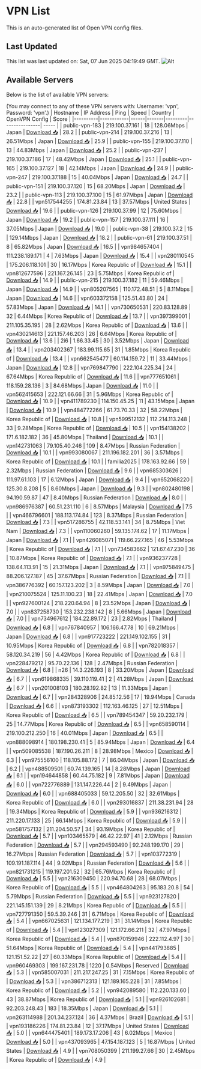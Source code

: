 # VPN List

This is an auto-generated list of Open VPN config files.

## Last Updated

This list was last updated on: Sat, 07 Jun 2025 04:19:49 GMT.
![Alt](https://repobeats.axiom.co/api/embed/186b98318ef1479477931607c1ad7d823f12451f.svg "Repobeats analytics image")

## Available Servers

Below is the list of available VPN servers:

(You may connect to any of these VPN servers with: Username: 'vpn', Password: 'vpn'.)
| Hostname | IP Address | Ping | Speed | Country | OpenVPN Config | Score |
|----------|------------|------|-------|---------|----------------| ----- |
| public-vpn-183 | 219.100.37.161 | 18 | 128.06Mbps | Japan | [Download 📥](./configs/server_0_JP.ovpn) | 28.2 |
| public-vpn-214 | 219.100.37.216 | 13 | 26.51Mbps | Japan | [Download 📥](./configs/server_1_JP.ovpn) | 25.9 |
| public-vpn-155 | 219.100.37.110 | 13 | 44.83Mbps | Japan | [Download 📥](./configs/server_2_JP.ovpn) | 25.2 |
| public-vpn-237 | 219.100.37.186 | 17 | 48.42Mbps | Japan | [Download 📥](./configs/server_3_JP.ovpn) | 25.1 |
| public-vpn-165 | 219.100.37.127 | 18 | 42.14Mbps | Japan | [Download 📥](./configs/server_4_JP.ovpn) | 24.9 |
| public-vpn-247 | 219.100.37.188 | 15 | 40.04Mbps | Japan | [Download 📥](./configs/server_5_JP.ovpn) | 24.7 |
| public-vpn-151 | 219.100.37.120 | 15 | 68.20Mbps | Japan | [Download 📥](./configs/server_6_JP.ovpn) | 23.2 |
| public-vpn-113 | 219.100.37.100 | 15 | 61.97Mbps | Japan | [Download 📥](./configs/server_7_JP.ovpn) | 22.8 |
| vpn517544255 | 174.81.23.84 | 13 | 37.57Mbps | United States | [Download 📥](./configs/server_8_US.ovpn) | 19.6 |
| public-vpn-126 | 219.100.37.99 | 12 | 75.60Mbps | Japan | [Download 📥](./configs/server_9_JP.ovpn) | 19.2 |
| public-vpn-157 | 219.100.37.111 | 16 | 37.05Mbps | Japan | [Download 📥](./configs/server_10_JP.ovpn) | 19.0 |
| public-vpn-38 | 219.100.37.2 | 15 | 129.14Mbps | Japan | [Download 📥](./configs/server_11_JP.ovpn) | 18.2 |
| public-vpn-61 | 219.100.37.51 | 8 | 65.82Mbps | Japan | [Download 📥](./configs/server_12_JP.ovpn) | 16.5 |
| vpn984657404 | 111.238.189.171 | 4 | 7.63Mbps | Japan | [Download 📥](./configs/server_13_JP.ovpn) | 15.4 |
| vpn280110545 | 175.206.118.101 | 30 | 16.17Mbps | Korea Republic of | [Download 📥](./configs/server_14_KR.ovpn) | 15.1 |
| vpn812677596 | 221.167.26.145 | 23 | 5.75Mbps | Korea Republic of | [Download 📥](./configs/server_15_KR.ovpn) | 14.9 |
| public-vpn-215 | 219.100.37.182 | 11 | 59.46Mbps | Japan | [Download 📥](./configs/server_16_JP.ovpn) | 14.9 |
| vpn805207565 | 110.172.48.51 | 5 | 8.11Mbps | Japan | [Download 📥](./configs/server_17_JP.ovpn) | 14.6 |
| vpn603372158 | 125.51.43.80 | 24 | 57.83Mbps | Japan | [Download 📥](./configs/server_18_JP.ovpn) | 14.1 |
| vpn730650531 | 220.83.128.89 | 32 | 6.44Mbps | Korea Republic of | [Download 📥](./configs/server_19_KR.ovpn) | 13.7 |
| vpn397399001 | 211.105.35.195 | 28 | 2.62Mbps | Korea Republic of | [Download 📥](./configs/server_20_KR.ovpn) | 13.6 |
| vpn430214613 | 221.157.46.203 | 26 | 6.64Mbps | Korea Republic of | [Download 📥](./configs/server_21_KR.ovpn) | 13.6 |
| 2i6 | 1.66.33.45 | 30 | 3.52Mbps | Japan | [Download 📥](./configs/server_22_JP.ovpn) | 13.4 |
| vpn203402367 | 183.99.115.65 | 31 | 1.85Mbps | Korea Republic of | [Download 📥](./configs/server_23_KR.ovpn) | 13.4 |
| vpn662545477 | 60.114.159.72 | 11 | 33.44Mbps | Japan | [Download 📥](./configs/server_24_JP.ovpn) | 12.8 |
| vpn769847790 | 222.104.225.34 | 24 | 67.64Mbps | Korea Republic of | [Download 📥](./configs/server_25_KR.ovpn) | 11.6 |
| vpn777651061 | 118.159.28.136 | 3 | 84.68Mbps | Japan | [Download 📥](./configs/server_26_JP.ovpn) | 11.0 |
| vpn562415653 | 222.121.66.66 | 31 | 5.96Mbps | Korea Republic of | [Download 📥](./configs/server_27_KR.ovpn) | 10.9 |
| vpn411789230 | 114.150.45.25 | 11 | 43.15Mbps | Japan | [Download 📥](./configs/server_28_JP.ovpn) | 10.9 |
| vpn484772266 | 61.73.70.33 | 32 | 58.22Mbps | Korea Republic of | [Download 📥](./configs/server_29_KR.ovpn) | 10.8 |
| vpn599512132 | 112.214.113.248 | 33 | 9.28Mbps | Korea Republic of | [Download 📥](./configs/server_30_KR.ovpn) | 10.5 |
| vpn154138202 | 171.6.182.182 | 36 | 45.80Mbps | Thailand | [Download 📥](./configs/server_31_TH.ovpn) | 10.1 |
| vpn142731063 | 79.105.40.246 | 109 | 8.47Mbps | Russian Federation | [Download 📥](./configs/server_32_RU.ovpn) | 10.1 |
| vpn993080067 | 211.196.182.201 | 36 | 3.57Mbps | Korea Republic of | [Download 📥](./configs/server_33_KR.ovpn) | 10.1 |
| familia2025 | 178.163.92.66 | 59 | 2.32Mbps | Russian Federation | [Download 📥](./configs/server_34_RU.ovpn) | 9.6 |
| vpn685303626 | 111.97.61.103 | 17 | 6.12Mbps | Japan | [Download 📥](./configs/server_35_JP.ovpn) | 9.4 |
| vpn652068220 | 125.30.8.208 | 5 | 8.60Mbps | Japan | [Download 📥](./configs/server_36_JP.ovpn) | 9.3 |
| vpn802480198 | 94.190.59.87 | 47 | 8.40Mbps | Russian Federation | [Download 📥](./configs/server_37_RU.ovpn) | 8.0 |
| vpn986976387 | 60.51.231.110 | 6 | 8.57Mbps | Malaysia | [Download 📥](./configs/server_38_MY.ovpn) | 7.5 |
| vpn466796601 | 188.113.174.84 | 123 | 8.37Mbps | Russian Federation | [Download 📥](./configs/server_39_RU.ovpn) | 7.3 |
| vpn517286755 | 42.118.53.141 | 34 | 8.75Mbps | Viet Nam | [Download 📥](./configs/server_40_VN.ovpn) | 7.3 |
| vpn110060260 | 59.135.174.62 | 17 | 11.17Mbps | Japan | [Download 📥](./configs/server_41_JP.ovpn) | 7.1 |
| vpn426085071 | 119.66.227.165 | 46 | 5.53Mbps | Korea Republic of | [Download 📥](./configs/server_42_KR.ovpn) | 7.1 |
| vpn734583662 | 121.67.47.230 | 36 | 10.87Mbps | Korea Republic of | [Download 📥](./configs/server_43_KR.ovpn) | 7.1 |
| vpn936237728 | 138.64.113.91 | 15 | 21.31Mbps | Japan | [Download 📥](./configs/server_44_JP.ovpn) | 7.1 |
| vpn975849475 | 88.206.127.187 | 45 | 37.67Mbps | Russian Federation | [Download 📥](./configs/server_45_RU.ovpn) | 7.1 |
| vpn386776392 | 60.157.123.202 | 3 | 8.59Mbps | Japan | [Download 📥](./configs/server_46_JP.ovpn) | 7.0 |
| vpn210075524 | 125.11.100.23 | 18 | 22.41Mbps | Japan | [Download 📥](./configs/server_47_JP.ovpn) | 7.0 |
| vpn927600124 | 218.220.64.94 | 8 | 23.52Mbps | Japan | [Download 📥](./configs/server_48_JP.ovpn) | 7.0 |
| vpn837258730 | 153.232.238.142 | 8 | 5.66Mbps | Japan | [Download 📥](./configs/server_49_JP.ovpn) | 7.0 |
| vpn734967612 | 184.22.89.172 | 23 | 2.82Mbps | Thailand | [Download 📥](./configs/server_50_TH.ovpn) | 6.8 |
| vpn767840957 | 106.166.47.78 | 10 | 69.21Mbps | Japan | [Download 📥](./configs/server_51_JP.ovpn) | 6.8 |
| vpn917723222 | 221.149.102.155 | 31 | 10.95Mbps | Korea Republic of | [Download 📥](./configs/server_52_KR.ovpn) | 6.8 |
| vpn782018357 | 58.120.34.219 | 56 | 4.42Mbps | Korea Republic of | [Download 📥](./configs/server_53_KR.ovpn) | 6.8 |
| vpn228479212 | 95.70.22.136 | 128 | 2.47Mbps | Russian Federation | [Download 📥](./configs/server_54_RU.ovpn) | 6.8 |
| n26 | 14.3.226.193 | 8 | 33.20Mbps | Japan | [Download 📥](./configs/server_55_JP.ovpn) | 6.7 |
| vpn619868335 | 39.110.119.41 | 2 | 41.28Mbps | Japan | [Download 📥](./configs/server_56_JP.ovpn) | 6.7 |
| vpn201008103 | 180.28.192.82 | 13 | 11.33Mbps | Japan | [Download 📥](./configs/server_57_JP.ovpn) | 6.7 |
| vpn284328906 | 24.85.12.56 | 17 | 19.94Mbps | Canada | [Download 📥](./configs/server_58_CA.ovpn) | 6.6 |
| vpn873193302 | 112.163.46.125 | 27 | 12.51Mbps | Korea Republic of | [Download 📥](./configs/server_59_KR.ovpn) | 6.5 |
| vpn789454347 | 59.20.232.179 | 25 | 14.77Mbps | Korea Republic of | [Download 📥](./configs/server_60_KR.ovpn) | 6.5 |
| vpn658590114 | 219.100.212.250 | 16 | 40.01Mbps | Japan | [Download 📥](./configs/server_61_JP.ovpn) | 6.5 |
| vpn888098914 | 180.198.230.41 | 5 | 85.94Mbps | Japan | [Download 📥](./configs/server_62_JP.ovpn) | 6.4 |
| vpn509085538 | 187.190.26.211 | 8 | 28.98Mbps | Mexico | [Download 📥](./configs/server_63_MX.ovpn) | 6.3 |
| vpn975556100 | 118.105.88.172 | 7 | 86.04Mbps | Japan | [Download 📥](./configs/server_64_JP.ovpn) | 6.2 |
| vpn488509501 | 60.74.139.165 | 14 | 8.28Mbps | Japan | [Download 📥](./configs/server_65_JP.ovpn) | 6.1 |
| vpn194644858 | 60.44.75.182 | 9 | 7.81Mbps | Japan | [Download 📥](./configs/server_66_JP.ovpn) | 6.0 |
| vpn722776889 | 131.147.226.44 | 2 | 9.49Mbps | Japan | [Download 📥](./configs/server_67_JP.ovpn) | 6.0 |
| vpn688405033 | 59.12.205.50 | 32 | 32.61Mbps | Korea Republic of | [Download 📥](./configs/server_68_KR.ovpn) | 6.0 |
| vpn293016837 | 211.38.231.94 | 28 | 19.34Mbps | Korea Republic of | [Download 📥](./configs/server_69_KR.ovpn) | 5.9 |
| vpn936216312 | 211.220.17.133 | 25 | 66.14Mbps | Korea Republic of | [Download 📥](./configs/server_70_KR.ovpn) | 5.9 |
| vpn581757132 | 211.204.50.57 | 34 | 93.19Mbps | Korea Republic of | [Download 📥](./configs/server_71_KR.ovpn) | 5.7 |
| vpn103465579 | 46.42.22.97 | 41 | 2.12Mbps | Russian Federation | [Download 📥](./configs/server_72_RU.ovpn) | 5.7 |
| vpn294593490 | 92.248.199.170 | 29 | 16.27Mbps | Russian Federation | [Download 📥](./configs/server_73_RU.ovpn) | 5.7 |
| vpn103772319 | 109.191.187.114 | 44 | 9.02Mbps | Russian Federation | [Download 📥](./configs/server_74_RU.ovpn) | 5.6 |
| vpn821731215 | 119.197.201.52 | 32 | 65.76Mbps | Korea Republic of | [Download 📥](./configs/server_75_KR.ovpn) | 5.5 |
| vpn216309450 | 220.94.70.68 | 28 | 68.07Mbps | Korea Republic of | [Download 📥](./configs/server_76_KR.ovpn) | 5.5 |
| vpn464804263 | 95.183.20.8 | 54 | 5.79Mbps | Russian Federation | [Download 📥](./configs/server_77_RU.ovpn) | 5.5 |
| vpn923127820 | 221.145.151.139 | 29 | 8.21Mbps | Korea Republic of | [Download 📥](./configs/server_78_KR.ovpn) | 5.5 |
| vpn727791350 | 59.5.39.246 | 31 | 6.71Mbps | Korea Republic of | [Download 📥](./configs/server_79_KR.ovpn) | 5.4 |
| vpn667025631 | 121.134.177.219 | 31 | 31.14Mbps | Korea Republic of | [Download 📥](./configs/server_80_KR.ovpn) | 5.4 |
| vpn123027309 | 121.172.66.211 | 32 | 47.97Mbps | Korea Republic of | [Download 📥](./configs/server_81_KR.ovpn) | 5.4 |
| vpn870159946 | 222.112.4.97 | 30 | 51.64Mbps | Korea Republic of | [Download 📥](./configs/server_82_KR.ovpn) | 5.4 |
| vpn441793885 | 121.151.52.22 | 27 | 60.33Mbps | Korea Republic of | [Download 📥](./configs/server_83_KR.ovpn) | 5.4 |
| vpn960469303 | 199.167.231.78 | 1220 | 0.54Mbps | Reserved | [Download 📥](./configs/server_84_ZZ.ovpn) | 5.3 |
| vpn585007031 | 211.217.247.25 | 31 | 7.15Mbps | Korea Republic of | [Download 📥](./configs/server_85_KR.ovpn) | 5.3 |
| vpn386712313 | 121.189.165.228 | 31 | 7.85Mbps | Korea Republic of | [Download 📥](./configs/server_86_KR.ovpn) | 5.2 |
| vpn942089580 | 112.220.133.60 | 43 | 38.87Mbps | Korea Republic of | [Download 📥](./configs/server_87_KR.ovpn) | 5.1 |
| vpn926102681 | 92.203.248.43 | 183 | 18.35Mbps | Japan | [Download 📥](./configs/server_88_JP.ovpn) | 5.1 |
| vpn263114988 | 201.34.237.124 | 36 | 4.37Mbps | Brazil | [Download 📥](./configs/server_89_BR.ovpn) | 5.1 |
| vpn193186226 | 174.81.23.84 | 12 | 37.17Mbps | United States | [Download 📥](./configs/server_90_US.ovpn) | 5.0 |
| vpn644475401 | 189.173.17.206 | 43 | 6.02Mbps | Mexico | [Download 📥](./configs/server_91_MX.ovpn) | 5.0 |
| vpn437093965 | 47.154.187.123 | 5 | 16.87Mbps | United States | [Download 📥](./configs/server_92_US.ovpn) | 4.9 |
| vpn708050399 | 211.199.27.66 | 30 | 2.45Mbps | Korea Republic of | [Download 📥](./configs/server_93_KR.ovpn) | 4.9 |
